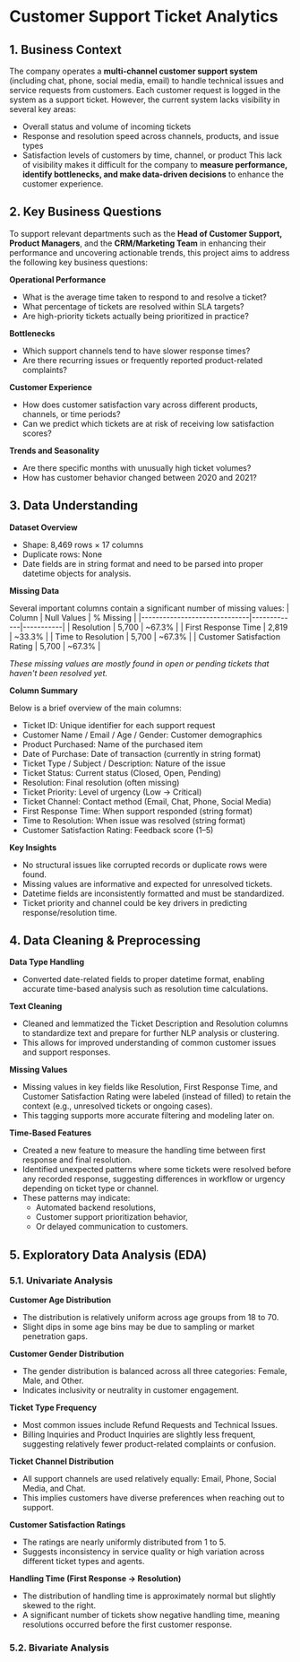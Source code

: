 # Customer Support Ticket Analytics

## 1. Business Context
The company operates a **multi-channel customer support system** (including chat, phone, social media, email) to handle technical issues and service requests from customers. Each customer request is logged in the system as a support ticket.
However, the current system lacks visibility in several key areas:
- Overall status and volume of incoming tickets
- Response and resolution speed across channels, products, and issue types
- Satisfaction levels of customers by time, channel, or product
This lack of visibility makes it difficult for the company to **measure performance, identify bottlenecks, and make data-driven decisions** to enhance the customer experience.

## 2. Key Business Questions
To support relevant departments such as the **Head of Customer Support, Product Managers**, and the **CRM/Marketing Team** in enhancing their performance and uncovering actionable trends, this project aims to address the following key business questions:

**Operational Performance**
- What is the average time taken to respond to and resolve a ticket?
- What percentage of tickets are resolved within SLA targets?
- Are high-priority tickets actually being prioritized in practice?

**Bottlenecks**
- Which support channels tend to have slower response times?
- Are there recurring issues or frequently reported product-related complaints?

**Customer Experience**
- How does customer satisfaction vary across different products, channels, or time periods?
- Can we predict which tickets are at risk of receiving low satisfaction scores?

**Trends and Seasonality**
- Are there specific months with unusually high ticket volumes?
- How has customer behavior changed between 2020 and 2021?

## 3. Data Understanding
**Dataset Overview**
- Shape: 8,469 rows × 17 columns
- Duplicate rows: None
- Date fields are in string format and need to be parsed into proper datetime objects for analysis.

**Missing Data**

Several important columns contain a significant number of missing values:
| Column                        | Null Values | % Missing |
|------------------------------|-------------|-----------|
| Resolution                   | 5,700       | ~67.3%    |
| First Response Time          | 2,819       | ~33.3%    |
| Time to Resolution           | 5,700       | ~67.3%    |
| Customer Satisfaction Rating | 5,700       | ~67.3%    |

*These missing values are mostly found in open or pending tickets that haven't been resolved yet.*

**Column Summary**

Below is a brief overview of the main columns:
- Ticket ID: Unique identifier for each support request
- Customer Name / Email / Age / Gender: Customer demographics
- Product Purchased: Name of the purchased item
- Date of Purchase: Date of transaction (currently in string format)
- Ticket Type / Subject / Description: Nature of the issue
- Ticket Status: Current status (Closed, Open, Pending)
- Resolution: Final resolution (often missing)
- Ticket Priority: Level of urgency (Low → Critical)
- Ticket Channel: Contact method (Email, Chat, Phone, Social Media)
- First Response Time: When support responded (string format)
- Time to Resolution: When issue was resolved (string format)
- Customer Satisfaction Rating: Feedback score (1–5)

**Key Insights**
- No structural issues like corrupted records or duplicate rows were found.
- Missing values are informative and expected for unresolved tickets.
- Datetime fields are inconsistently formatted and must be standardized.
- Ticket priority and channel could be key drivers in predicting response/resolution time.

## 4. Data Cleaning & Preprocessing

**Data Type Handling**
- Converted date-related fields to proper datetime format, enabling accurate time-based analysis such as resolution time calculations.

**Text Cleaning**
- Cleaned and lemmatized the Ticket Description and Resolution columns to standardize text and prepare for further NLP analysis or clustering.
- This allows for improved understanding of common customer issues and support responses.

**Missing Values**
- Missing values in key fields like Resolution, First Response Time, and Customer Satisfaction Rating were labeled (instead of filled) to retain the context (e.g., unresolved tickets or ongoing cases).
- This tagging supports more accurate filtering and modeling later on.

**Time-Based Features**
- Created a new feature to measure the handling time between first response and final resolution.
- Identified unexpected patterns where some tickets were resolved before any recorded response, suggesting differences in workflow or urgency depending on ticket type or channel.
- These patterns may indicate:
  - Automated backend resolutions,
  - Customer support prioritization behavior,
  - Or delayed communication to customers.

## 5. Exploratory Data Analysis (EDA)
### 5.1. Univariate Analysis

**Customer Age Distribution**
- The distribution is relatively uniform across age groups from 18 to 70.
- Slight dips in some age bins may be due to sampling or market penetration gaps.

**Customer Gender Distribution**
- The gender distribution is balanced across all three categories: Female, Male, and Other.
- Indicates inclusivity or neutrality in customer engagement.

**Ticket Type Frequency**
- Most common issues include Refund Requests and Technical Issues.
- Billing Inquiries and Product Inquiries are slightly less frequent, suggesting relatively fewer product-related complaints or confusion.

**Ticket Channel Distribution**
- All support channels are used relatively equally: Email, Phone, Social Media, and Chat.
- This implies customers have diverse preferences when reaching out to support.

**Customer Satisfaction Ratings**
- The ratings are nearly uniformly distributed from 1 to 5.
- Suggests inconsistency in service quality or high variation across different ticket types and agents.

**Handling Time (First Response → Resolution)**
- The distribution of handling time is approximately normal but slightly skewed to the right.
- A significant number of tickets show negative handling time, meaning resolutions occurred before the first customer response.

### 5.2. Bivariate Analysis

